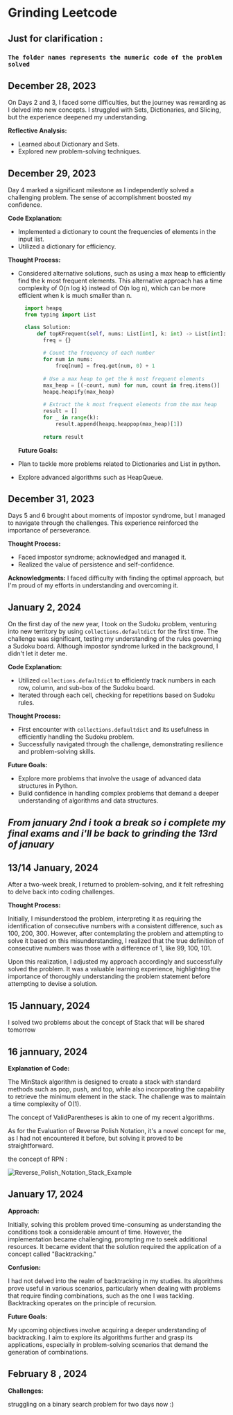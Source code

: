 # Grinding Leetcode

## Just for clarification :
### **`The folder names represents the numeric code of the problem solved`**

## December 28, 2023
On Days 2 and 3, I faced some difficulties, but the journey was rewarding as I delved into new concepts. I struggled with Sets, Dictionaries, and Slicing, but the experience deepened my understanding.

**Reflective Analysis:**
- Learned about Dictionary and Sets.
- Explored new problem-solving techniques.

## December 29, 2023
Day 4 marked a significant milestone as I independently solved a challenging problem. The sense of accomplishment boosted my confidence.

**Code Explanation:**
- Implemented a dictionary to count the frequencies of elements in the input list.
- Utilized a dictionary for efficiency.

**Thought Process:**
- Considered alternative solutions, such as using a max heap to efficiently find the k most frequent elements. This alternative approach has a time complexity of O(n log k) instead of O(n log n), which can be more efficient when k is much smaller than n.
  ```python
    import heapq
    from typing import List

    class Solution:
        def topKFrequent(self, nums: List[int], k: int) -> List[int]:
          freq = {}
        
          # Count the frequency of each number
          for num in nums:
              freq[num] = freq.get(num, 0) + 1
        
          # Use a max heap to get the k most frequent elements
          max_heap = [(-count, num) for num, count in freq.items()]
          heapq.heapify(max_heap)
        
          # Extract the k most frequent elements from the max heap
          result = []
          for _ in range(k):
              result.append(heapq.heappop(max_heap)[1])
        
          return result
  ```

  **Future Goals:**
- Plan to tackle more problems related to Dictionaries and List in python.
- Explore advanced algorithms such as HeapQueue.

## December 31, 2023
Days 5 and 6 brought about moments of impostor syndrome, but I managed to navigate through the challenges. This experience reinforced the importance of perseverance.

**Thought Process:**
- Faced impostor syndrome; acknowledged and managed it.
- Realized the value of persistence and self-confidence.

**Acknowledgments:**
I faced difficulty with finding the optimal approach, but I'm proud of my efforts in understanding and overcoming it.

## January 2, 2024
On the first day of the new year, I took on the Sudoku problem, venturing into new territory by using `collections.defaultdict` for the first time. The challenge was significant, testing my understanding of the rules governing a Sudoku board. Although impostor syndrome lurked in the background, I didn't let it deter me.

**Code Explanation:**
- Utilized `collections.defaultdict` to efficiently track numbers in each row, column, and sub-box of the Sudoku board.
- Iterated through each cell, checking for repetitions based on Sudoku rules.

**Thought Process:**
- First encounter with `collections.defaultdict` and its usefulness in efficiently handling the Sudoku problem.
- Successfully navigated through the challenge, demonstrating resilience and problem-solving skills.

**Future Goals:**
- Explore more problems that involve the usage of advanced data structures in Python.
- Build confidence in handling complex problems that demand a deeper understanding of algorithms and data structures.

## *From january 2nd i took a break so i complete my final exams and i'll be back to grinding the 13rd of january*

## 13/14 January, 2024

After a two-week break, I returned to problem-solving, and it felt refreshing to delve back into coding challenges.

**Thought Process:**

Initially, I misunderstood the problem, interpreting it as requiring the identification of consecutive numbers with a consistent difference, such as 100, 200, 300. However, after contemplating the problem and attempting to solve it based on this misunderstanding, I realized that the true definition of consecutive numbers was those with a difference of 1, like 99, 100, 101.

Upon this realization, I adjusted my approach accordingly and successfully solved the problem. It was a valuable learning experience, highlighting the importance of thoroughly understanding the problem statement before attempting to devise a solution.

## 15 Jannuary, 2024

I solved two problems about the concept of Stack that will be shared tomorrow

## 16 jannuary, 2024

**Explanation of Code:**

The MinStack algorithm is designed to create a stack with standard methods such as pop, push, and top, while also incorporating the capability to retrieve the minimum element in the stack. The challenge was to maintain a time complexity of O(1).

The concept of ValidParentheses is akin to one of my recent algorithms.

As for the Evaluation of Reverse Polish Notation, it's a novel concept for me, as I had not encountered it before, but solving it proved to be straightforward.

the concept of RPN :

![Reverse_Polish_Notation_Stack_Example](https://github.com/ranim-dot/grinding_leetcode/assets/69695069/bdff695d-480d-4e7c-a375-dbf9c3f89239)

## January 17, 2024

**Approach:**

Initially, solving this problem proved time-consuming as understanding the conditions took a considerable amount of time. However, the implementation became challenging, prompting me to seek additional resources. It became evident that the solution required the application of a concept called "Backtracking."

**Confusion:**

I had not delved into the realm of backtracking in my studies. Its algorithms prove useful in various scenarios, particularly when dealing with problems that require finding combinations, such as the one I was tackling. Backtracking operates on the principle of recursion.

**Future Goals:**

My upcoming objectives involve acquiring a deeper understanding of backtracking. I aim to explore its algorithms further and grasp its applications, especially in problem-solving scenarios that demand the generation of combinations.


## February 8 , 2024

**Challenges:**

struggling on a binary search problem for two days now :)
